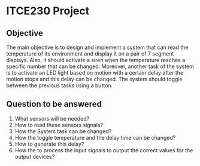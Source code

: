 # ITCE230 Project

## Objective
The main objective is to design and implement a system that can read the temperature of its environment and display it on a pair of 7 segment displays. Also, it should activate a siren when the temperature reaches a specific number that can be changed. Moreover, another task of the system is to activate an LED light based on motion with a certain delay after the motion stops and this delay can be changed. The system should toggle between the previous tasks using a button.  
## Question to be answered
1.	What sensors will be needed?
2.	How to read these sensors signals?
3.	How the System task can be changed?
4.	How the toggle temperature and the delay time can be changed?
5.	How to generate this delay?
6.	How the to process the input signals to output the correct values for the output devices?

